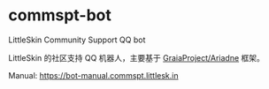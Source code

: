 # commspt-bot

LittleSkin Community Support QQ bot

LittleSkin 的社区支持 QQ 机器人，主要基于 [GraiaProject/Ariadne](https://github.com/GraiaProject/Ariadne) 框架。

Manual: <https://bot-manual.commspt.littlesk.in>

